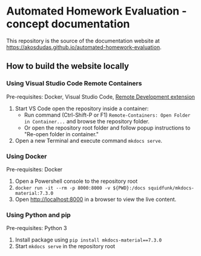 # Automated Homework Evaluation - concept documentation

This repository is the source of the documentation website at <https://akosdudas.github.io/automated-homework-evaluation>.

## How to build the website locally

### Using Visual Studio Code Remote Containers

Pre-requisites: Docker, Visual Studio Code, [Remote Development extension](https://aka.ms/vscode-remote/download/extension)

1. Start VS Code open the repository inside a container:
   - Run command (Ctrl-Shift-P or F1) `Remote-Containers: Open Folder in Container...` and browse the repository folder.
   - Or open the repository root folder and follow popup instructions to "Re-open folder in container."
1. Open a new Terminal and execute command `mkdocs serve`.

### Using Docker

Pre-requisites: Docker

1. Open a Powershell console to the repository root
1. `docker run -it --rm -p 8000:8000 -v ${PWD}:/docs squidfunk/mkdocs-material:7.3.0`
1. Open <http://localhost:8000> in a browser to view the live content.

### Using Python and pip

Pre-requisites: Python 3

1. Install package using `pip install mkdocs-material==7.3.0`
1. Start `mkdocs serve` in the repository root

